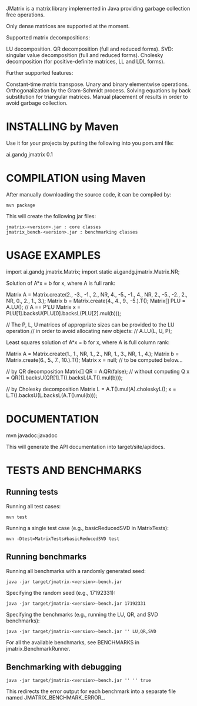 
JMatrix is a matrix library implemented in Java
providing garbage collection free operations.

Only dense matrices are supported at the moment.

Supported matrix decompositions:

  LU decomposition.
  QR decomposition (full and reduced forms).
  SVD: singular value decomposition (full and reduced forms).
  Cholesky decomposition (for positive-definite matrices, LL and LDL forms).

Further supported features:

  Constant-time matrix transpose.
  Unary and binary elementwise operations.
  Orthogonalization by the Gram-Schmidt process.
  Solving equations by back substitution for triangular matrices.
  Manual placement of results in order to avoid garbage collection.

# INSTALLING by Maven

  Use it for your projects by putting the following into you pom.xml file:

  <dependency>
    <groupId>ai.gandg</groupId>
    <artifactId>jmatrix</artifactId>
    <version>0.1</version>
  </dependency>

# COMPILATION using Maven

  After manually downloading the source code, it can be compiled by: 

    mvn package

  This will create the following jar files:

    jmatrix-<version>.jar : core classes
    jmatrix_bench-<version>.jar : benchmarking classes

# USAGE EXAMPLES

  import ai.gandg.jmatrix.Matrix;
  import static ai.gandg.jmatrix.Matrix.NR;

Solution of A*x = b for x, where A is full rank:

  Matrix A = Matrix.create(2., -3., -1., 2., NR,
                           4., -5., -1., 4., NR,
                           2., -5., -2., 2., NR,
                           0.,  2.,  1., 3.);
  Matrix b = Matrix.create(4., 4., 9., -5.).T();
  Matrix[] PLU = A.LU(); // A == P'*L*U
  Matrix x = PLU[1].backsU(PLU[0].backsL(PLU[2].mul(b)));

  // The P, L, U matrices of appropriate sizes can be provided to the LU operation
  // in order to avoid allocating new objects:
  // A.LU(L, U, P);

Least squares solution of A*x = b for x, where A is full column rank:

  Matrix A = Matrix.create(1., 1., NR, 1., 2., NR, 1., 3., NR, 1., 4.);
  Matrix b = Matrix.create(6., 5., 7., 10.).T();
  Matrix x = null; // to be computed below...

  // by QR decomposition
  Matrix[] QR = A.QR(false); // without computing Q
  x = QR[1].backsU(QR[1].T().backsL(A.T().mul(b)));

  // by Cholesky decomposition
  Matrix L = A.T().mul(A).choleskyL();
  x = L.T().backsU(L.backsL(A.T().mul(b)));

# DOCUMENTATION

  mvn javadoc:javadoc

  This will generate the API documentation into target/site/apidocs.

# TESTS AND BENCHMARKS

## Running tests

  Running all test cases:

    mvn test

  Running a single test case (e.g., basicReducedSVD in MatrixTests):

    mvn -Dtest=MatrixTests#basicReducedSVD test

## Running benchmarks

  Running all benchmarks with a randomly generated seed:

    java -jar target/jmatrix-<version>-bench.jar

  Specifying the random seed (e.g., 17192331):

    java -jar target/jmatrix-<version>-bench.jar 17192331

  Specifying the benchmarks (e.g., running the LU, QR, and SVD benchmarks):

    java -jar target/jmatrix-<version>-bench.jar '' LU,QR,SVD

  For all the available benchmarks, see BENCHMARKS in jmatrix.BenchmarkRunner.

## Benchmarking with debugging

    java -jar target/jmatrix-<version>-bench.jar '' '' true

  This redirects the error output for each benchmark into a separate file
  named JMATRIX_BENCHMARK_ERROR_<seqnum>.
